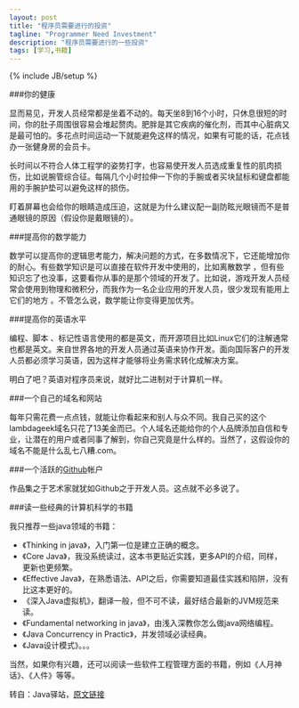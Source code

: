 ```yaml
---
layout: post
title: "程序员需要进行的投资"
tagline: "Programmer Need Investment"
description: "程序员需要进行的一些投资"
tags: [学习,书籍]
---
```

{% include JB/setup %}

###你的健康

显而易见，开发人员经常都是坐着不动的。每天坐8到16个小时，只休息很短的时间，你的肚子周围很容易会堆起赘肉。肥胖是其它疾病的催化剂，而其中心脏病又是最可怕的。多花点时间运动一下就能避免这样的情况，如果有可能的话，花点钱办一张健身房的会员卡。

长时间以不符合人体工程学的姿势打字，也容易使开发人员选成重复性的肌肉损伤，比如说腕管综合征。每隔几个小时拉伸一下你的手腕或者买块鼠标和键盘都能用的手腕护垫可以避免这样的损伤。

盯着屏幕也会给你的眼睛造成压迫，这就是为什么建议配一副防眩光眼镜而不是普通眼镜的原因（假设你是戴眼镜的）。

###提高你的数学能力

数学可以提高你的逻辑思考能力，解决问题的方式，在多数情况下，它还能增加你的耐心。有些数学知识是可以直接在软件开发中使用的，比如离散数学 ，但有些知识忘了也没事，这要看你从事的是那个领域的开发了。比如说，游戏开发人员经常会使用到物理和微积分，而我作为一名企业应用的开发人员，很少发现有能用上它们的地方 。不管怎么说，数学能让你变得更加优秀。

###提高你的英语水平

编程、脚本 、标记性语言使用的都是英文，而开源项目比如Linux它们的注解通常也都是英文。来自世界各地的开发人员通过英语来协作开发。面向国际客户的开发人员都必须学习英语，因为这样才能够将业务需求转化成解决方案。

明白了吧？英语对程序员来说，就好比二进制对于计算机一样。

###一个自己的域名和网站

每年只需花费一点点钱，就能让你看起来和别人与众不同。我自己买的这个lambdageek域名只花了13美金而已。个人域名还能给你的个人品牌添加自信和专业，让潜在的用户或者同事了解到，你自己究竟是什么样的。当然了，这假设你的域名不能是什么乱七八糟.com。

###一个活跃的[Github][]帐户

作品集之于艺术家就犹如Github之于开发人员。这点就不必多说了。

###读一些经典的计算机科学的书籍

我只推荐一些java领域的书籍：

*	《Thinking in java》，入门第一位是建立正确的概念。
*	《Core Java》，我没系统读过，这本书更贴近实践，更多API的介绍，同样，更新也更频繁。
*	《Effective Java》，在熟悉语法、API之后，你需要知道最佳实践和陷阱，没有比这本更好的。
*	《深入Java虚拟机》，翻译一般，但不可不读，最好结合最新的JVM规范来读。
*	《Fundamental networking in java》，由浅入深教你怎么做java网络编程。
*	《Java Concurrency in Practic》，并发领域必读经典。
*	《Java设计模式》。。。

当然，如果你有兴趣，还可以阅读一些软件工程管理方面的书籍，例如《人月神话》、《人件》等等。

转自：Java驿站，[原文链接][]

[原文链接]: http://it.deepinmind.com/%E5%85%B6%E5%AE%83/2014/06/09/things-a-software-developer-must-invest-in.html
[Github]: http://www.github.com